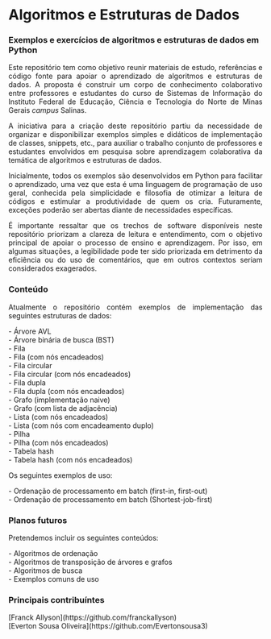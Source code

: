 <h1>Algoritmos e Estruturas de Dados</h1>
<h3>Exemplos e exercícios de algoritmos e estruturas de dados em Python</h3>
<p align="justify">Este repositório tem como objetivo reunir materiais de estudo, referências e código fonte para apoiar o aprendizado de algoritmos e estruturas de dados. A proposta é construir um corpo de conhecimento colaborativo entre professores e estudantes do curso de Sistemas de Informação do Instituto Federal de Educação, Ciência e Tecnologia do Norte de Minas Gerais <i>campus</i> Salinas.</p>
<p align="justify">A iniciativa para a criação deste repositório partiu da necessidade de organizar e disponibilizar exemplos simples e didáticos de implementação de classes, snippets, etc., para auxiliar o trabalho conjunto de professores e estudantes envolvidos em pesquisa sobre aprendizagem colaborativa da temática de algoritmos e estruturas de dados.</p>
<p align="justify">Inicialmente, todos os exemplos são desenvolvidos em Python para facilitar o aprendizado, uma vez que esta é uma linguagem de programação de uso geral, conhecida pela simplicidade e filosofia de otimizar a leitura de códigos e estimular a produtividade de quem os cria. Futuramente, exceções poderão ser abertas diante de necessidades específicas.</p>
<p align="justify">É importante ressaltar que os trechos de software disponíveis neste repositório priorizam a clareza de leitura e entendimento, com o objetivo principal de apoiar o processo de ensino e aprendizagem. Por isso, em algumas situações, a legibilidade pode ter sido priorizada em detrimento da eficiência ou do uso de comentários, que em outros contextos seriam considerados exagerados.</p>

<h3>Conteúdo</h3>
<p align="justify">Atualmente o repositório contém exemplos de implementação das seguintes estruturas de dados:</p>
<p>
- Árvore AVL  <br>
- Árvore binária de busca (BST) <br>
- Fila <br>
- Fila (com nós encadeados) <br>
- Fila circular <br>
- Fila circular (com nós encadeados) <br>
- Fila dupla <br>
- Fila dupla (com nós encadeados) <br>
- Grafo (implementação naive) <br>
- Grafo (com lista de adjacência) <br>
- Lista (com nós encadeados) <br>
- Lista (com nós com encadeamento duplo) <br>
- Pilha <br>
- Pilha (com nós encadeados) <br>
- Tabela hash <br>
- Tabela hash (com nós encadeados) <br>
</p>

<p align="justify">Os seguintes exemplos de uso:</p>
- Ordenação de processamento em batch (first-in, first-out) <br>
- Ordenação de processamento em batch (Shortest-job-first) <br>

<h3>Planos futuros</h3>
<p align="justify">Pretendemos incluir os seguintes conteúdos:</p>
- Algoritmos de ordenação <br>
- Algoritmos de transposição de árvores e grafos <br>
- Algoritmos de busca <br>
- Exemplos comuns de uso <br>

<h3>Principais contribuíntes</h3>

<p>
[Franck Allyson](https://github.com/franckallyson) <br>
[Everton Sousa Oliveira](https://github.com/Evertonsousa3) <br>
</p>

